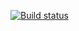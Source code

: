 [![Build status](https://ci.appveyor.com/api/projects/status/cq4sdwhmns57e5m5?svg=true)](https://ci.appveyor.com/project/CatKrause/hw-app-card)
